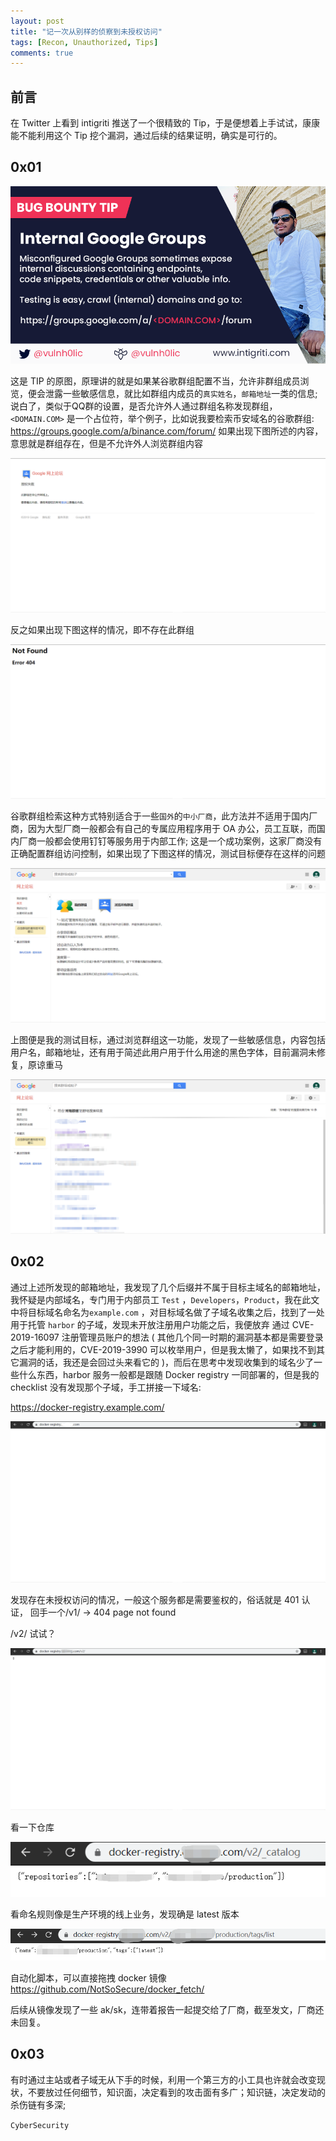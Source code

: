 ```yaml
---
layout: post
title: "记一次从别样的侦察到未授权访问"
tags: [Recon, Unauthorized, Tips]
comments: true
---
```



## 前言   

在 Twitter 上看到 intigriti 推送了一个很精致的 Tip，于是便想着上手试试，康康能不能利用这个 Tip 挖个漏洞，通过后续的结果证明，确实是可行的。

## 0x01   

![](https://raw.githubusercontent.com/CyberSecur1ty/CyberSecur1ty.github.io/master/images/Writeup/EUXJltuWAAIp866.png)   

这是 TIP 的原图，原理讲的就是如果某谷歌群组配置不当，允许非群组成员浏览，便会泄露一些敏感信息，就比如群组内成员的`真实姓名`，`邮箱地址`一类的信息;   
说白了，类似于QQ群的设置，是否允许外人通过群组名称发现群组， `<DOMAIN.COM>` 是一个占位符，举个例子，比如说我要检索币安域名的谷歌群组: https://groups.google.com/a/binance.com/forum/
如果出现下图所述的内容，意思就是群组存在，但是不允许外人浏览群组内容   

![](https://raw.githubusercontent.com/CyberSecur1ty/CyberSecur1ty.github.io/master/images/Writeup/2h3f92hf82f2A.png)   

反之如果出现下图这样的情况，即不存在此群组   

![](https://raw.githubusercontent.com/CyberSecur1ty/CyberSecur1ty.github.io/master/images/Writeup/sdhsoijwg2g20g.png)   

谷歌群组检索这种方式特别适合于一些`国外`的`中小厂商`，此方法并不适用于国内厂商，因为大型厂商一般都会有自己的专属应用程序用于 OA 办公，员工互联，而国内厂商一般都会使用钉钉等服务用于内部工作;
这是一个成功案例，这家厂商没有正确配置群组访问控制，如果出现了下图这样的情况，测试目标便存在这样的问题   

![](https://raw.githubusercontent.com/CyberSecur1ty/CyberSecur1ty.github.io/master/images/Writeup/f8h928gh29gf2.png)   

上图便是我的测试目标，通过浏览群组这一功能，发现了一些敏感信息，内容包括用户名，邮箱地址，还有用于简述此用户用于什么用途的黑色字体，目前漏洞未修复，原谅重马   

![](https://raw.githubusercontent.com/CyberSecur1ty/CyberSecur1ty.github.io/master/images/Writeup/weh829hg92.png)   

## 0x02   

通过上述所发现的邮箱地址，我发现了几个后缀并不属于目标主域名的邮箱地址，我怀疑是内部域名，专门用于内部员工 `Test` ，`Developers`，`Product`，我在此文中将目标域名命名为`example.com` ，对目标域名做了子域名收集之后，找到了一处用于托管 `harbor` 的子域，发现未开放注册用户功能之后，我便放弃 通过 CVE-2019-16097 注册管理员账户的想法 ( 其他几个同一时期的漏洞基本都是需要登录之后才能利用的，CVE-2019-3990 可以枚举用户，但是我太懒了，如果找不到其它漏洞的话，我还是会回过头来看它的 )，而后在思考中发现收集到的域名少了一些什么东西，harbor 服务一般都是跟随 Docker registry 一同部署的，但是我的 checklist 没有发现那个子域，手工拼接一下域名:    

https://docker-registry.example.com/   

![](https://raw.githubusercontent.com/CyberSecur1ty/CyberSecur1ty.github.io/master/images/Writeup/e839h28gh2g81.png)

发现存在未授权访问的情况，一般这个服务都是需要鉴权的，俗话就是 401 认证， 回手一个/v1/ -> 404 page not found   

/v2/ 试试？   

![](https://raw.githubusercontent.com/CyberSecur1ty/CyberSecur1ty.github.io/master/images/Writeup/weogj28g20g82.png)   

看一下仓库

![](https://raw.githubusercontent.com/CyberSecur1ty/CyberSecur1ty.github.io/master/images/Writeup/23h932h28g2.png)

看命名规则像是生产环境的线上业务，发现确是 latest 版本

![](https://raw.githubusercontent.com/CyberSecur1ty/CyberSecur1ty.github.io/master/images/Writeup/latest1.png)

自动化脚本，可以直接拖拽 docker 镜像 https://github.com/NotSoSecure/docker_fetch/

后续从镜像发现了一些 ak/sk，连带着报告一起提交给了厂商，截至发文，厂商还未回复。

## 0x03   

有时通过主站或者子域无从下手的时候，利用一个第三方的小工具也许就会改变现状，不要放过任何细节，知识面，决定看到的攻击面有多广；知识链，决定发动的杀伤链有多深;   



`CyberSecurity`
